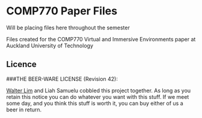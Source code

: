 # COMP770 Paper Files

Will be placing files here throughout the semester

Files created for the COMP770 Virtual and Immersive Environments paper at Auckland University of Technology


## Licence

###THE BEER-WARE LICENSE (Revision 42):

[Walter Lim](mailto:waltissomewhere@gmail.com) and Liah Samuelu cobbled this project together.  As long as you retain this notice you can do whatever you want with this stuff. If we meet some day, and you think this stuff is worth it, you can buy either of us a beer in return.


